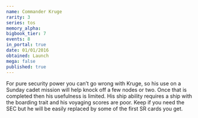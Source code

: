 ```yaml
---
name: Commander Kruge
rarity: 3
series: tos
memory_alpha:
bigbook_tier: 7
events: 8
in_portal: true
date: 01/01/2016
obtained: Launch
mega: false
published: true
---
```


For pure security power you can’t go wrong with Kruge, so his use on a Sunday cadet mission will help knock off a few nodes or two. Once that is completed then his usefulness is limited. His ship ability requires a ship with the boarding trait and his voyaging scores are poor. Keep if you need the SEC but he will be easily replaced by some of the first SR cards you get.

